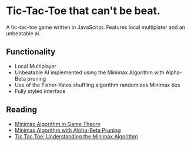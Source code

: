 # Tic-Tac-Toe that can't be beat.

A tic-tac-toe game written in JavaScript. Features local multiplater and an unbeatable ai.

## Functionality

- Local Multiplayer
- Unbeatable AI implemented using the Minimax Algorithm with Alpha-Beta pruning
- Use of the Fisher-Yates shuffling algorithm randomizes Minimax ties
- Fully styled interface

## Reading

- [Minimax Algorithm in Game Theory](https://www.geeksforgeeks.org/minimax-algorithm-in-game-theory-set-1-introduction/)
- [Minimax Algorithm with Alpha-Beta Pruning](https://www.hackerearth.com/blog/developers/minimax-algorithm-alpha-beta-pruning/)
- [Tic Tac Toe: Understanding the Minimax Algorithm](https://www.neverstopbuilding.com/blog/minimax)

